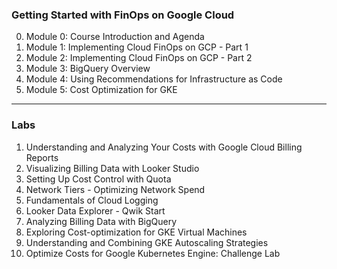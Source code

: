 ### Getting Started with FinOps on Google Cloud

0. Module 0: Course Introduction and Agenda
1. Module 1: Implementing Cloud FinOps on GCP - Part 1
2. Module 2: Implementing Cloud FinOps on GCP - Part 2
3. Module 3: BigQuery Overview
4. Module 4: Using Recommendations for Infrastructure as Code
5. Module 5: Cost Optimization for GKE

---

### Labs

1. Understanding and Analyzing Your Costs with Google Cloud Billing Reports
2. Visualizing Billing Data with Looker Studio
3. Setting Up Cost Control with Quota
4. Network Tiers - Optimizing Network Spend
5. Fundamentals of Cloud Logging
6. Looker Data Explorer - Qwik Start
7. Analyzing Billing Data with BigQuery
8. Exploring Cost-optimization for GKE Virtual Machines
9. Understanding and Combining GKE Autoscaling Strategies
10. Optimize Costs for Google Kubernetes Engine: Challenge Lab
